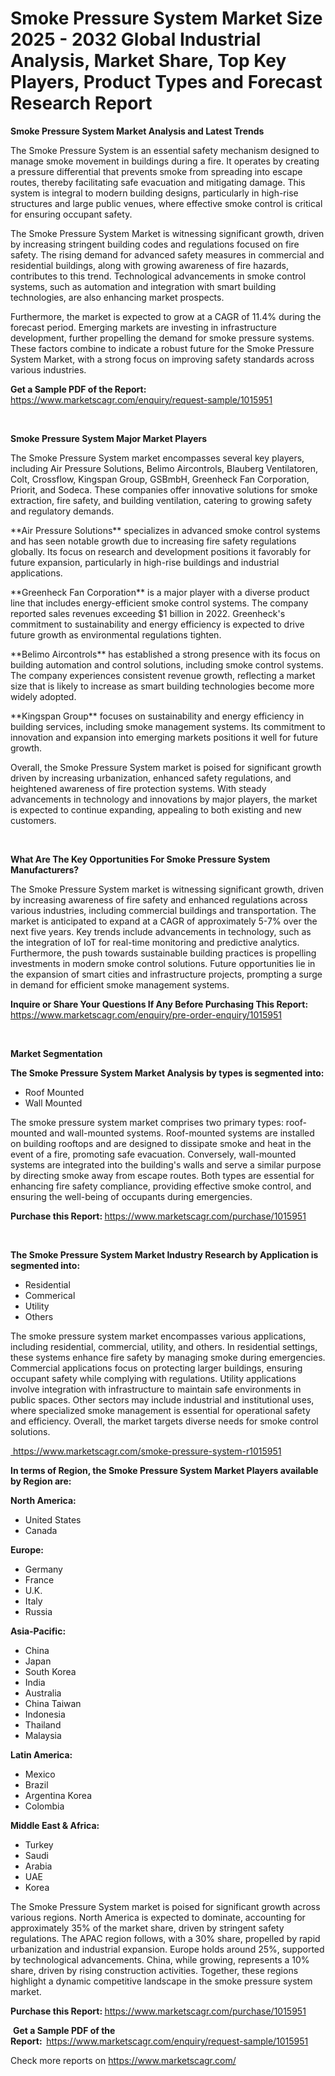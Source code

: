 <p><h1>Smoke Pressure System Market Size 2025 - 2032 Global Industrial Analysis, Market Share, Top Key Players, Product Types and Forecast Research Report</h1></p><p><strong>Smoke Pressure System Market Analysis and Latest Trends</strong></p>
<p><p>The Smoke Pressure System is an essential safety mechanism designed to manage smoke movement in buildings during a fire. It operates by creating a pressure differential that prevents smoke from spreading into escape routes, thereby facilitating safe evacuation and mitigating damage. This system is integral to modern building designs, particularly in high-rise structures and large public venues, where effective smoke control is critical for ensuring occupant safety.</p><p>The Smoke Pressure System Market is witnessing significant growth, driven by increasing stringent building codes and regulations focused on fire safety. The rising demand for advanced safety measures in commercial and residential buildings, along with growing awareness of fire hazards, contributes to this trend. Technological advancements in smoke control systems, such as automation and integration with smart building technologies, are also enhancing market prospects. </p><p>Furthermore, the market is expected to grow at a CAGR of 11.4% during the forecast period. Emerging markets are investing in infrastructure development, further propelling the demand for smoke pressure systems. These factors combine to indicate a robust future for the Smoke Pressure System Market, with a strong focus on improving safety standards across various industries.</p></p>
<p><strong>Get a Sample PDF of the Report:&nbsp;</strong> <a href="https://www.marketscagr.com/enquiry/request-sample/1015951?utm_campaign=2487&utm_medium=2&utm_source=Github&utm_content=ia&utm_term=17022025&utm_id=smoke-pressure-system">https://www.marketscagr.com/enquiry/request-sample/1015951</a></p>
<p>&nbsp;</p>
<p><strong>Smoke Pressure System Major Market Players</strong></p>
<p><p>The Smoke Pressure System market encompasses several key players, including Air Pressure Solutions, Belimo Aircontrols, Blauberg Ventilatoren, Colt, Crossflow, Kingspan Group, GSBmbH, Greenheck Fan Corporation, Priorit, and Sodeca. These companies offer innovative solutions for smoke extraction, fire safety, and building ventilation, catering to growing safety and regulatory demands.</p><p>**Air Pressure Solutions** specializes in advanced smoke control systems and has seen notable growth due to increasing fire safety regulations globally. Its focus on research and development positions it favorably for future expansion, particularly in high-rise buildings and industrial applications.</p><p>**Greenheck Fan Corporation** is a major player with a diverse product line that includes energy-efficient smoke control systems. The company reported sales revenues exceeding $1 billion in 2022. Greenheck's commitment to sustainability and energy efficiency is expected to drive future growth as environmental regulations tighten.</p><p>**Belimo Aircontrols** has established a strong presence with its focus on building automation and control solutions, including smoke control systems. The company experiences consistent revenue growth, reflecting a market size that is likely to increase as smart building technologies become more widely adopted.</p><p>**Kingspan Group** focuses on sustainability and energy efficiency in building services, including smoke management systems. Its commitment to innovation and expansion into emerging markets positions it well for future growth.</p><p>Overall, the Smoke Pressure System market is poised for significant growth driven by increasing urbanization, enhanced safety regulations, and heightened awareness of fire protection systems. With steady advancements in technology and innovations by major players, the market is expected to continue expanding, appealing to both existing and new customers.</p></p>
<p>&nbsp;</p>
<p><strong>What Are The Key Opportunities For Smoke Pressure System Manufacturers?</strong></p>
<p><p>The Smoke Pressure System market is witnessing significant growth, driven by increasing awareness of fire safety and enhanced regulations across various industries, including commercial buildings and transportation. The market is anticipated to expand at a CAGR of approximately 5-7% over the next five years. Key trends include advancements in technology, such as the integration of IoT for real-time monitoring and predictive analytics. Furthermore, the push towards sustainable building practices is propelling investments in modern smoke control solutions. Future opportunities lie in the expansion of smart cities and infrastructure projects, prompting a surge in demand for efficient smoke management systems.</p></p>
<p><strong>Inquire or Share Your Questions If Any Before Purchasing This Report:</strong> <a href="https://www.marketscagr.com/enquiry/pre-order-enquiry/1015951?utm_campaign=2487&utm_medium=2&utm_source=Github&utm_content=ia&utm_term=17022025&utm_id=smoke-pressure-system">https://www.marketscagr.com/enquiry/pre-order-enquiry/1015951</a></p>
<p>&nbsp;</p>
<p><strong>Market Segmentation</strong></p>
<p><strong>The Smoke Pressure System Market Analysis by types is segmented into:</strong></p>
<p><ul><li>Roof Mounted</li><li>Wall Mounted</li></ul></p>
<p><p>The smoke pressure system market comprises two primary types: roof-mounted and wall-mounted systems. Roof-mounted systems are installed on building rooftops and are designed to dissipate smoke and heat in the event of a fire, promoting safe evacuation. Conversely, wall-mounted systems are integrated into the building's walls and serve a similar purpose by directing smoke away from escape routes. Both types are essential for enhancing fire safety compliance, providing effective smoke control, and ensuring the well-being of occupants during emergencies.</p></p>
<p><strong>Purchase this Report:&nbsp;</strong><a href="https://www.marketscagr.com/purchase/1015951?utm_campaign=2487&utm_medium=2&utm_source=Github&utm_content=ia&utm_term=17022025&utm_id=smoke-pressure-system">https://www.marketscagr.com/purchase/1015951</a></p>
<p>&nbsp;</p>
<p><strong>The Smoke Pressure System Market Industry Research by Application is segmented into:</strong></p>
<p><ul><li>Residential</li><li>Commerical</li><li>Utility</li><li>Others</li></ul></p>
<p><p>The smoke pressure system market encompasses various applications, including residential, commercial, utility, and others. In residential settings, these systems enhance fire safety by managing smoke during emergencies. Commercial applications focus on protecting larger buildings, ensuring occupant safety while complying with regulations. Utility applications involve integration with infrastructure to maintain safe environments in public spaces. Other sectors may include industrial and institutional uses, where specialized smoke management is essential for operational safety and efficiency. Overall, the market targets diverse needs for smoke control solutions.</p></p>
<p><a href="https://www.marketscagr.com/smoke-pressure-system-r1015951?utm_campaign=2487&utm_medium=2&utm_source=Github&utm_content=ia&utm_term=17022025&utm_id=smoke-pressure-system">&nbsp;https://www.marketscagr.com/smoke-pressure-system-r1015951</a></p>
<p><strong>In terms of Region, the Smoke Pressure System Market Players available by Region are:</strong></p>
<p>
    <p> <strong> North America: </strong>
        <ul>
            <li>United States</li>
            <li>Canada</li>
        </ul>
        </p> 
    <p> <strong> Europe: </strong>
        <ul>
            <li>Germany</li>
            <li>France</li>
            <li>U.K.</li>
            <li>Italy</li>
            <li>Russia</li>
        </ul>
        </p> 
    <p> <strong> Asia-Pacific: </strong>
        <ul>
            <li>China</li>
            <li>Japan</li>
            <li>South Korea</li>
            <li>India</li>
            <li>Australia</li>
            <li>China Taiwan</li>
            <li>Indonesia</li>
            <li>Thailand</li>
            <li>Malaysia</li>
        </ul>
        </p> 
    <p> <strong> Latin America: </strong>
        <ul>
            <li>Mexico</li>
            <li>Brazil</li>
            <li>Argentina Korea</li>
            <li>Colombia</li>
        </ul>
        </p> 
    <p> <strong> Middle East & Africa: </strong>
        <ul>
            <li>Turkey</li>
            <li>Saudi</li>
            <li>Arabia</li>
            <li>UAE</li>
            <li>Korea</li>
        </ul>
    </p>
    </p>
<p><p>The Smoke Pressure System market is poised for significant growth across various regions. North America is expected to dominate, accounting for approximately 35% of the market share, driven by stringent safety regulations. The APAC region follows, with a 30% share, propelled by rapid urbanization and industrial expansion. Europe holds around 25%, supported by technological advancements. China, while growing, represents a 10% share, driven by rising construction activities. Together, these regions highlight a dynamic competitive landscape in the smoke pressure system market.</p></p>
<p><strong>Purchase this Report: </strong><a href="https://www.marketscagr.com/purchase/1015951?utm_campaign=2487&utm_medium=2&utm_source=Github&utm_content=ia&utm_term=17022025&utm_id=smoke-pressure-system">https://www.marketscagr.com/purchase/1015951</a></p>
<p>&nbsp;<strong>Get a Sample PDF of the Report:&nbsp;&nbsp;</strong><a href="https://www.marketscagr.com/enquiry/request-sample/1015951?utm_campaign=2487&utm_medium=2&utm_source=Github&utm_content=ia&utm_term=17022025&utm_id=smoke-pressure-system">https://www.marketscagr.com/enquiry/request-sample/1015951</a></p>
<p><strong></strong></p>
<p>Check more reports on <a href="https://www.marketscagr.com/?utm_campaign=2487&utm_medium=2&utm_source=Github&utm_content=ia&utm_term=17022025&utm_id=smoke-pressure-system">https://www.marketscagr.com/</a></p>